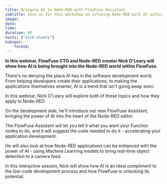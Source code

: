 ```yaml
---
title: Bringing AI to Node-RED with FlowFuse Assistant
subtitle: Join us for this workshop on infusing Node-RED with AI within FlowFuse.
image:
date: 
time: 
duration: 60
hosts: ["nick-oleary"]
hubspot:
    formId:
---
```


**In this webinar, FlowFuse CTO and Node-RED creator Nick O'Leary will show how AI is being brought into the Node-RED world within FlowFuse.**

<!--more-->

There's no denying the place AI has in the software development world. From helping developers create their applications, to making the applications themselves smarter, AI is a trend that isn't going away soon.

In this webinar, Nick O'Leary will explore both of these topics and how they apply to Node-RED.

On the development side, he'll introduce our new FlowFuse Assistant, bringing the power of AI into the heart of the Node-RED editor.

The FlowFuse Assistant will let you tell it what you want your Function nodes to do, and it will suggest the code needed to do it - accelerating your application development.

He will also look at how Node-RED applications can be enhanced with the power of AI - using Machine Learning models to bring real-time object detection to a camera feed.

In this interactive session, Nick will show how AI is an ideal compliment to the low-code development process and how FlowFuse is unlocking its potential.
